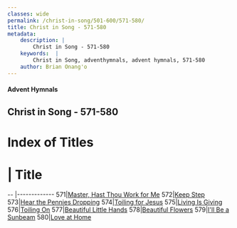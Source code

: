 ```yaml
---
classes: wide
permalink: /christ-in-song/501-600/571-580/
title: Christ in Song - 571-580
metadata:
    description: |
        Christ in Song - 571-580
    keywords:  |
        Christ in Song, adventhymnals, advent hymnals, 571-580
    author: Brian Onang'o
---
```


#### Advent Hymnals
## Christ in Song - 571-580

# Index of Titles
# | Title                        
-- |-------------
571|[Master, Hast Thou Work for Me](/christ-in-song/501-600/571-580/Master,-Hast-Thou-Work-for-Me)
572|[Keep Step](/christ-in-song/501-600/571-580/Keep-Step)
573|[Hear the Pennies Dropping](/christ-in-song/501-600/571-580/Hear-the-Pennies-Dropping)
574|[Toiling for Jesus](/christ-in-song/501-600/571-580/Toiling-for-Jesus)
575|[Living Is Giving](/christ-in-song/501-600/571-580/Living-Is-Giving)
576|[Toiling On](/christ-in-song/501-600/571-580/Toiling-On)
577|[Beautiful Little Hands](/christ-in-song/501-600/571-580/Beautiful-Little-Hands)
578|[Beautiful Flowers](/christ-in-song/501-600/571-580/Beautiful-Flowers)
579|[I'll Be a Sunbeam](/christ-in-song/501-600/571-580/I'll-Be-a-Sunbeam)
580|[Love at Home](/christ-in-song/501-600/571-580/Love-at-Home)